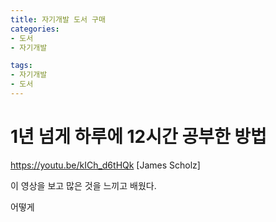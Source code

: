 ```yaml
---
title: 자기개발 도서 구매
categories: 
- 도서
- 자기개발

tags: 
- 자기개발
- 도서
---
```



# 1년 넘게 하루에 12시간 공부한 방법 

https://youtu.be/kICh_d6tHQk
[James Scholz]

이 영상을 보고 많은 것을 느끼고 배웠다.

어떻게 